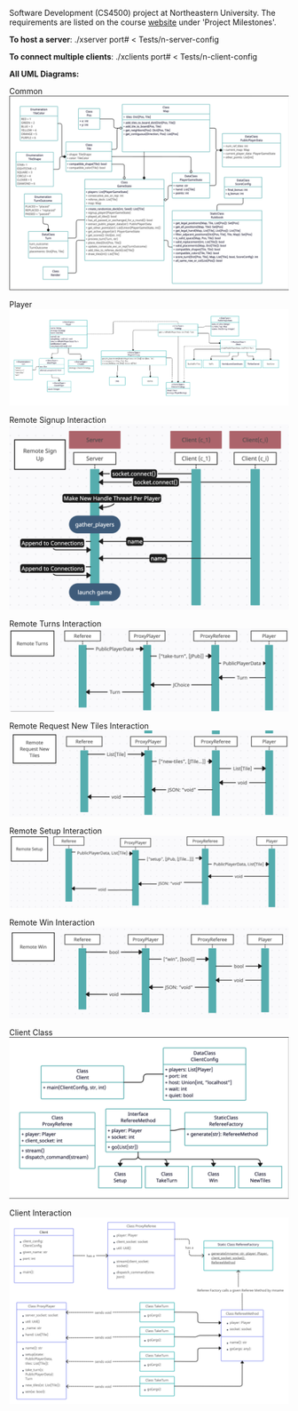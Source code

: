 Software Development (CS4500) project at Northeastern University. The requirements are listed on the course <a href="https://course.ccs.neu.edu/cs4500f23/">website</a> under 'Project Milestones'.

<b>To host a server</b>: ./xserver port# < Tests/n-server-config

<b>To connect multiple clients</b>: ./xclients port# < Tests/n-client-config

<b>All UML Diagrams:</b>


Common
![Common](Q/Common/common_class_diagram.png)

Player
![PlayerMap](uml.png)

Remote Signup Interaction
![Remote Signup Interaction Diagram](Q/Server/remote_signup.png)

Remote Turns Interaction
![Remote Turns Interaction Diagram](Q/Server/remote_turns.png)

Remote Request New Tiles Interaction
![Remote Request New Tiles Interaction Diagram](Q/Server/remote_new_tiles.png)

Remote Setup Interaction
![Remote Setup Interaction Diagram](Q/Server/remote_setup.png)

Remote Win Interaction
![Remote Win Interaction Diagram](Q/Server/remote_win.png)

Client Class
![Client Class Diagram](Q/Client/client_class_diagram.png)

Client Interaction
![Client Interaction Diagram](Q/Client/client_interaction_diagram.png)

